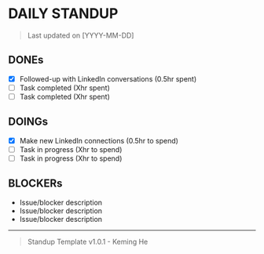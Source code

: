 # DAILY STANDUP

> Last updated on [YYYY-MM-DD]

## DONEs

- [x] Followed-up with LinkedIn conversations (0.5hr spent)
- [ ] Task completed (Xhr spent)
- [ ] Task completed (Xhr spent)

## DOINGs

- [x] Make new LinkedIn connections (0.5hr to spend)
- [ ] Task in progress (Xhr to spend)
- [ ] Task in progress (Xhr to spend)

## BLOCKERs

- Issue/blocker description
- Issue/blocker description
- Issue/blocker description

---

> Standup Template v1.0.1 - Keming He
